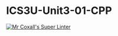 # ICS3U-Unit3-01-CPP

[![Mr Coxall's Super Linter](https://github.com/Evgeny-Vovk/ICS3U-Unit3-01-CPP/workflows/Mr%20Coxall's%20Super%20Linter/badge.svg)](https://github.com/Evgeny-Vovk/ICS3U-Unit3-01-CPP/actions)
